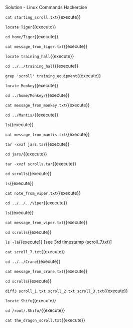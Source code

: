 Solution - Linux Commands Hackercise

`cat starting_scroll.txt`{{execute}}

`locate Tiger`{{execute}}

`cd home/Tiger`{{execute}}

`cat message_from_tiger.txt`{{execute}}

`locate training_hall`{{execute}}

`cd ../../training_hall`{{execute}}

`grep 'scroll' training_equipment`{{execute}}

`locate Monkey`{{execute}}

`cd ../home/Monkey/`{{execute}}

`cat message_from_monkey.txt`{{execute}}

`cd ../Mantis/`{{execute}}

`ls`{{execute}}

`cat message_from_mantis.txt`{{execute}}

`tar -xvzf jars.tar`{{execute}}

`cd jars/`{{execute}}

`tar -xvzf scrolls.tar`{{execute}}

`cd scrolls`{{execute}}

`ls`{{execute}}

`cat note_from_viper.txt`{{execute}}

`cd ../../../Viper`{{execute}}

`ls`{{execute}}

`cat message_from_viper.txt`{{execute}}

`cd scrolls`{{execute}}

`ls -la`{{execute}} [see 3rd timestamp (scroll_7.txt)]

`cat scroll_7.txt`{{execute}}

`cd ../../Crane`{{execute}}

`cat message_from_crane.txt`{{execute}}

`cd scrolls`{{execute}}

`diff3 scroll_1.txt scroll_2.txt scroll_3.txt`{{execute}}

`locate Shifu`{{execute}}

`cd /root/.Shifu/`{{execute}}

`cat the_dragon_scroll.txt`{{execute}}
